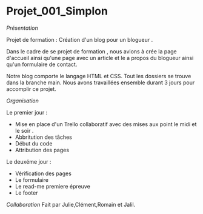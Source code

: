 # Projet_001_Simplon

*Présentation*

Projet de formation : Création d'un blog pour un blogueur . 

Dans le cadre de se projet de formation , nous avions à crée la page d'accueil ainsi qu'une page avec un article et le a propos du blogueur ainsi qu'un formulaire de contact. 

Notre blog comporte le langage HTML et CSS. 
Tout les dossiers se trouve dans la branche main.
Nous avons travaillées ensemble durant 3 jours pour accomplir ce projet.

*Organisation*

Le premier jour : 

- Mise en place d'un Trello collaboratif avec des mises aux point le midi et le soir . 
- Abbritution des tâches 
- Début du code 
- Attribution des pages

Le deuxéme jour : 

- Vérification des pages 
- Le formulaire 
- Le read-me premiere épreuve 
- Le footer





*Collaboration*
Fait par Julie,Clément,Romain et Jalil. 
